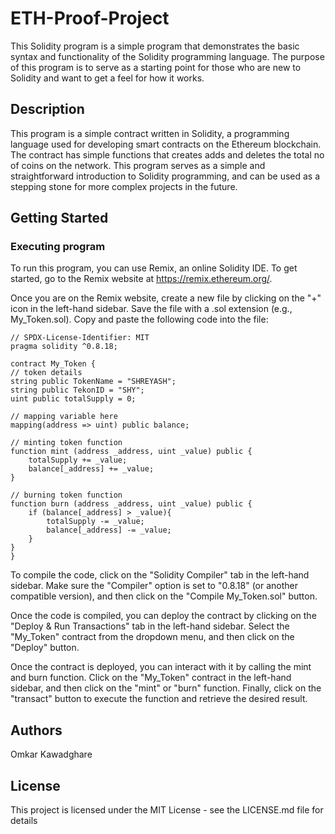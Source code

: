 # ETH-Proof-Project

This Solidity program is a simple program that demonstrates the basic syntax and functionality of the Solidity programming language. The purpose of this program is to serve as a starting point for those who are new to Solidity and want to get a feel for how it works.

## Description

This program is a simple contract written in Solidity, a programming language used for developing smart contracts on the Ethereum blockchain. The contract has simple functions that creates adds and deletes the total no of coins on the network. This program serves as a simple and straightforward introduction to Solidity programming, and can be used as a stepping stone for more complex projects in the future.

## Getting Started

### Executing program

To run this program, you can use Remix, an online Solidity IDE. To get started, go to the Remix website at https://remix.ethereum.org/.

Once you are on the Remix website, create a new file by clicking on the "+" icon in the left-hand sidebar. Save the file with a .sol extension (e.g., My_Token.sol). Copy and paste the following code into the file:

    // SPDX-License-Identifier: MIT
    pragma solidity ^0.8.18;

    contract My_Token {
    // token details
    string public TokenName = "SHREYASH"; 
    string public TekonID = "SHY"; 
    uint public totalSupply = 0;
    
    // mapping variable here
    mapping(address => uint) public balance;
    
    // minting token function
    function mint (address _address, uint _value) public {
        totalSupply += _value; 
        balance[_address] += _value;
    }
    
    // burning token function
    function burn (address _address, uint _value) public {
        if (balance[_address] > _value){
            totalSupply -= _value;
            balance[_address] -= _value;
        }
    }
    }
    
        


To compile the code, click on the "Solidity Compiler" tab in the left-hand sidebar. Make sure the "Compiler" option is set to "0.8.18" (or another compatible version), and then click on the "Compile My_Token.sol" button.

Once the code is compiled, you can deploy the contract by clicking on the "Deploy & Run Transactions" tab in the left-hand sidebar. Select the "My_Token" contract from the dropdown menu, and then click on the "Deploy" button.

Once the contract is deployed, you can interact with it by calling the mint and burn function. Click on the "My_Token" contract in the left-hand sidebar, and then click on the "mint" or "burn" function. Finally, click on the "transact" button to execute the function and retrieve the desired result.

## Authors

Omkar Kawadghare


## License

This project is licensed under the MIT License - see the LICENSE.md file for details
